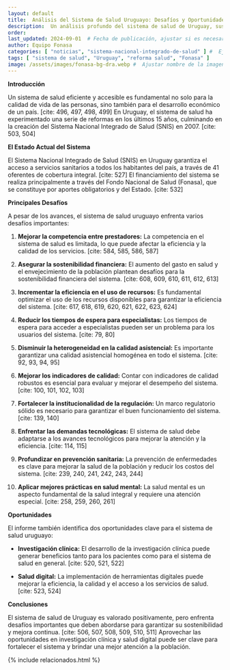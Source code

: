 ```yaml
---
layout: default
title:  Análisis del Sistema de Salud Uruguayo: Desafíos y Oportunidades
description:  Un análisis profundo del sistema de salud de Uruguay, sus principales desafíos y las oportunidades para mejorar su eficiencia y calidad.
order:
last_updated: 2024-09-01  # Fecha de publicación, ajustar si es necesario
author: Equipo Fonasa
categories: [ "noticias", "sistema-nacional-integrado-de-salud" ] #  Ejemplo de categorías
tags: [ "sistema de salud", "Uruguay", "reforma salud", "Fonasa" ]
image: /assets/images/fonasa-bg-dra.webp #  Ajustar nombre de la imagen
---
```


**Introducción**

Un sistema de salud eficiente y accesible es fundamental no solo para la calidad de vida de las personas, sino también para el desarrollo económico de un país. [cite: 496, 497, 498, 499] En Uruguay, el sistema de salud ha experimentado una serie de reformas en los últimos 15 años, culminando en la creación del Sistema Nacional Integrado de Salud (SNIS) en 2007. [cite: 503, 504]

**El Estado Actual del Sistema**

El Sistema Nacional Integrado de Salud (SNIS) en Uruguay garantiza el acceso a servicios sanitarios a todos los habitantes del país, a través de 41 oferentes de cobertura integral. [cite: 527] El financiamiento del sistema se realiza principalmente a través del Fondo Nacional de Salud (Fonasa), que se constituye por aportes obligatorios y del Estado. [cite: 532]

**Principales Desafíos**

A pesar de los avances, el sistema de salud uruguayo enfrenta varios desafíos importantes:

1.  **Mejorar la competencia entre prestadores:** La competencia en el sistema de salud es limitada, lo que puede afectar la eficiencia y la calidad de los servicios. [cite: 584, 585, 586, 587]

2.  **Asegurar la sostenibilidad financiera:** El aumento del gasto en salud y el envejecimiento de la población plantean desafíos para la sostenibilidad financiera del sistema. [cite: 608, 609, 610, 611, 612, 613]

3.  **Incrementar la eficiencia en el uso de recursos:** Es fundamental optimizar el uso de los recursos disponibles para garantizar la eficiencia del sistema. [cite: 617, 618, 619, 620, 621, 622, 623, 624]

4.  **Reducir los tiempos de espera para especialistas:** Los tiempos de espera para acceder a especialistas pueden ser un problema para los usuarios del sistema. [cite: 79, 80]

5.  **Disminuir la heterogeneidad en la calidad asistencial:** Es importante garantizar una calidad asistencial homogénea en todo el sistema. [cite: 92, 93, 94, 95]

6.  **Mejorar los indicadores de calidad:** Contar con indicadores de calidad robustos es esencial para evaluar y mejorar el desempeño del sistema. [cite: 100, 101, 102, 103]

7.  **Fortalecer la institucionalidad de la regulación:** Un marco regulatorio sólido es necesario para garantizar el buen funcionamiento del sistema. [cite: 139, 140]

8.  **Enfrentar las demandas tecnológicas:** El sistema de salud debe adaptarse a los avances tecnológicos para mejorar la atención y la eficiencia. [cite: 114, 115]

9.  **Profundizar en prevención sanitaria:** La prevención de enfermedades es clave para mejorar la salud de la población y reducir los costos del sistema. [cite: 239, 240, 241, 242, 243, 244]

10. **Aplicar mejores prácticas en salud mental:** La salud mental es un aspecto fundamental de la salud integral y requiere una atención especial. [cite: 258, 259, 260, 261]

**Oportunidades**

El informe también identifica dos oportunidades clave para el sistema de salud uruguayo:

* **Investigación clínica:** El desarrollo de la investigación clínica puede generar beneficios tanto para los pacientes como para el sistema de salud en general. [cite: 520, 521, 522]

* **Salud digital:** La implementación de herramientas digitales puede mejorar la eficiencia, la calidad y el acceso a los servicios de salud. [cite: 523, 524]

**Conclusiones**

El sistema de salud de Uruguay es valorado positivamente, pero enfrenta desafíos importantes que deben abordarse para garantizar su sostenibilidad y mejora continua. [cite: 506, 507, 508, 509, 510, 511] Aprovechar las oportunidades en investigación clínica y salud digital puede ser clave para fortalecer el sistema y brindar una mejor atención a la población.

{% include relacionados.html %}